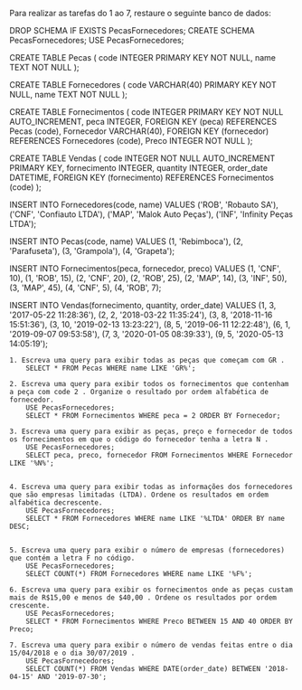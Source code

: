 Para realizar as tarefas do 1 ao 7, restaure o seguinte banco de dados:

DROP SCHEMA IF EXISTS PecasFornecedores;
CREATE SCHEMA PecasFornecedores;
USE PecasFornecedores;

CREATE TABLE Pecas (
  code INTEGER PRIMARY KEY NOT NULL,
  name TEXT NOT NULL
);

CREATE TABLE Fornecedores (
  code VARCHAR(40) PRIMARY KEY NOT NULL,
  name TEXT NOT NULL
);

CREATE TABLE Fornecimentos (
  code INTEGER PRIMARY KEY NOT NULL AUTO_INCREMENT,
  peca INTEGER,
  FOREIGN KEY (peca) REFERENCES Pecas (code),
  Fornecedor VARCHAR(40),
  FOREIGN KEY (fornecedor) REFERENCES Fornecedores (code),
  Preco INTEGER NOT NULL
);

CREATE TABLE Vendas (
  code INTEGER NOT NULL AUTO_INCREMENT PRIMARY KEY,
  fornecimento INTEGER,
  quantity INTEGER,
  order_date DATETIME,
  FOREIGN KEY (fornecimento) REFERENCES Fornecimentos (code)
);

INSERT INTO Fornecedores(code, name)
  VALUES ('ROB', 'Robauto SA'),
    ('CNF', 'Confiauto LTDA'),
    ('MAP', 'Malok Auto Peças'),
    ('INF', 'Infinity Peças LTDA');

INSERT INTO Pecas(code, name)
  VALUES (1, 'Rebimboca'),
    (2, 'Parafuseta'),
    (3, 'Grampola'),
    (4, 'Grapeta');

INSERT INTO Fornecimentos(peca, fornecedor, preco)
  VALUES (1, 'CNF', 10),
    (1, 'ROB', 15),
    (2, 'CNF', 20),
    (2, 'ROB', 25),
    (2, 'MAP', 14),
    (3, 'INF', 50),
    (3, 'MAP', 45),
    (4, 'CNF', 5),
    (4, 'ROB', 7);

INSERT INTO Vendas(fornecimento, quantity, order_date)
  VALUES (1, 3, '2017-05-22 11:28:36'),
    (2, 2, '2018-03-22 11:35:24'),
    (3, 8, '2018-11-16 15:51:36'),
    (3, 10, '2019-02-13 13:23:22'),
    (8, 5, '2019-06-11 12:22:48'),
    (6, 1, '2019-09-07 09:53:58'),
    (7, 3, '2020-01-05 08:39:33'),
    (9, 5, '2020-05-13 14:05:19');
    
    
    1. Escreva uma query para exibir todas as peças que começam com GR .
    	SELECT * FROM Pecas	WHERE name LIKE 'GR%';
    
    2. Escreva uma query para exibir todos os fornecimentos que contenham a peça com code 2 . Organize o resultado por ordem alfabética de fornecedor.
		USE PecasFornecedores;
    	SELECT * FROM Fornecimentos WHERE peca = 2 ORDER BY Fornecedor;
    
    3. Escreva uma query para exibir as peças, preço e fornecedor de todos os fornecimentos em que o código do fornecedor tenha a letra N .
		USE PecasFornecedores;
        SELECT peca, preco, fornecedor FROM Fornecimentos WHERE Fornecedor LIKE '%N%';

    
    4. Escreva uma query para exibir todas as informações dos fornecedores que são empresas limitadas (LTDA). Ordene os resultados em ordem alfabética decrescente.
		USE PecasFornecedores;
		SELECT * FROM Fornecedores WHERE name LIKE '%LTDA' ORDER BY name DESC;
    	
    
    5. Escreva uma query para exibir o número de empresas (fornecedores) que contém a letra F no código.
    	USE PecasFornecedores;
		SELECT COUNT(*) FROM Fornecedores WHERE name LIKE '%F%';
    
    6. Escreva uma query para exibir os fornecimentos onde as peças custam mais de R$15,00 e menos de $40,00 . Ordene os resultados por ordem crescente.
    	USE PecasFornecedores;
		SELECT * FROM Fornecimentos WHERE Preco BETWEEN 15 AND 40 ORDER BY Preco;
    
    7. Escreva uma query para exibir o número de vendas feitas entre o dia 15/04/2018 e o dia 30/07/2019 .
    	USE PecasFornecedores;
		SELECT COUNT(*) FROM Vendas WHERE DATE(order_date) BETWEEN '2018-04-15' AND '2019-07-30';
    
